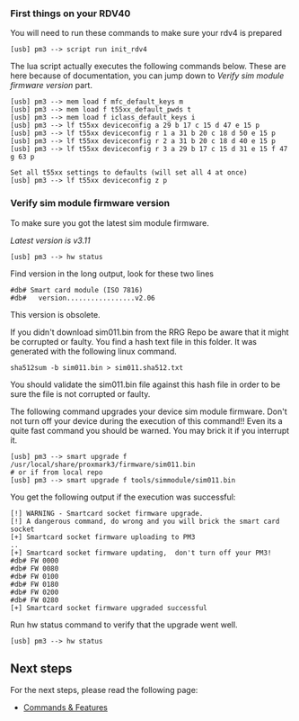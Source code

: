 ### First things on your RDV40

You will need to run these commands to make sure your rdv4 is prepared
```
[usb] pm3 --> script run init_rdv4
```


The lua script actually executes the following commands below.  These are here because of documentation, you can jump down to *Verify sim module firmware version* part.
```
[usb] pm3 --> mem load f mfc_default_keys m
[usb] pm3 --> mem load f t55xx_default_pwds t
[usb] pm3 --> mem load f iclass_default_keys i
[usb] pm3 --> lf t55xx deviceconfig a 29 b 17 c 15 d 47 e 15 p
[usb] pm3 --> lf t55xx deviceconfig r 1 a 31 b 20 c 18 d 50 e 15 p
[usb] pm3 --> lf t55xx deviceconfig r 2 a 31 b 20 c 18 d 40 e 15 p
[usb] pm3 --> lf t55xx deviceconfig r 3 a 29 b 17 c 15 d 31 e 15 f 47 g 63 p

Set all t55xx settings to defaults (will set all 4 at once)
[usb] pm3 --> lf t55xx deviceconfig z p
```


### Verify sim module firmware version

To make sure you got the latest sim module firmware.

_Latest version is v3.11_

```
[usb] pm3 --> hw status
```

Find version in the long output,  look for these two lines

```
#db# Smart card module (ISO 7816)
#db#   version.................v2.06
```

This version is obsolete.

If you didn't download sim011.bin from the RRG Repo be aware that it might be corrupted or faulty.
You find a hash text file in this folder.   It was generated with the following linux command.

```
sha512sum -b sim011.bin > sim011.sha512.txt
```

You should validate the sim011.bin file against this hash file in order to be sure the file is not corrupted or faulty.

The following command upgrades your device sim module firmware.
Don't not turn off your device during the execution of this command!!
Even its a quite fast command you should be warned.  You may brick it if you interrupt it.

```
[usb] pm3 --> smart upgrade f /usr/local/share/proxmark3/firmware/sim011.bin
# or if from local repo
[usb] pm3 --> smart upgrade f tools/simmodule/sim011.bin
```

You get the following output if the execution was successful:

```
[!] WARNING - Smartcard socket firmware upgrade.
[!] A dangerous command, do wrong and you will brick the smart card socket
[+] Smartcard socket firmware uploading to PM3
..
[+] Smartcard socket firmware updating,  don't turn off your PM3!
#db# FW 0000
#db# FW 0080
#db# FW 0100
#db# FW 0180
#db# FW 0200
#db# FW 0280
[+] Smartcard socket firmware upgraded successful        
```

Run hw status command to verify that the upgrade went well.

```
[usb] pm3 --> hw status
```

## Next steps

For the next steps, please read the following page:

* [Commands & Features](/doc/md/Use_of_Proxmark/3_Commands-and-Features.md)
 
